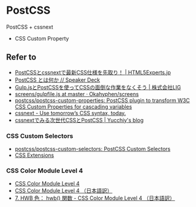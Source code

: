 # PostCSS

PostCSS + cssnext

* CSS Custom Property

## Refer to

* [PostCSSとcssnextで最新CSS仕様を先取り！ | HTML5Experts.jp](https://html5experts.jp/t32k/17235/)
* [PostCSS とは何か // Speaker Deck](https://speakerdeck.com/jmblog/postcss-tohahe-ka)
* [Gulp.jsとPostCSSを使ってCSSの面倒な作業をなくそう | 株式会社LIG](http://liginc.co.jp/206518)
* [screens/gulpfile.js at master · Okahyphen/screens](https://github.com/Okahyphen/screens/blob/master/gulpfile.js)
* [postcss/postcss-custom-properties: PostCSS plugin to transform W3C CSS Custom Properties for cascading variables](https://github.com/postcss/postcss-custom-properties)
* [cssnext - Use tomorrow’s CSS syntax, today.](http://cssnext.io/)
* [cssnextでみる次世代CSSとPostCSS | Yucchiy's blog](http://blog.yucchiy.com/2015/04/22/cssnext-postcss-for-nextgeneration-of-css/)

### CSS Custom Selectors

* [postcss/postcss-custom-selectors: PostCSS Custom Selectors](https://github.com/postcss/postcss-custom-selectors)
* [CSS Extensions](https://drafts.csswg.org/css-extensions/#custom-selectors)

### CSS Color Module Level 4

* [CSS Color Module Level 4](https://drafts.csswg.org/css-color-4/)
* [CSS Color Module Level 4 （日本語訳）](https://triple-underscore.github.io/css-color-ja.html)
* [7. HWB 色： hwb() 関数 - CSS Color Module Level 4 （日本語訳）](https://triple-underscore.github.io/css-color-ja.html#the-hwb-notation)

